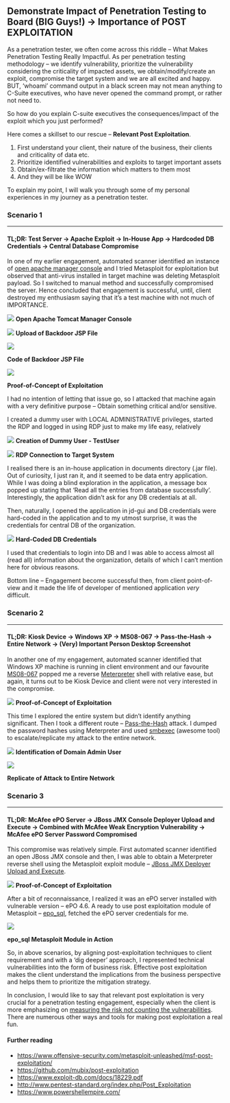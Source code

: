 ## Demonstrate Impact of Penetration Testing to Board (BIG Guys!) -> Importance of POST EXPLOITATION ##

As a penetration tester, we often come across this riddle – What Makes Penetration Testing Really Impactful. As per penetration testing methodology – we identify vulnerability, prioritize the vulnerability considering the criticality of impacted assets, we obtain/modify/create an exploit, compromise the target system and we are all excited and happy. BUT, ‘whoami’ command output in a black screen may not mean anything to C-Suite executives, who have never opened the command prompt, or rather not need to.

So how do you explain C-suite executives the consequences/impact of the exploit which you just performed?

Here comes a skillset to our rescue – **Relevant Post Exploitation**.

1. First understand your client, their nature of the business, their clients and criticality of data etc.
2. Prioritize identified vulnerabilities and exploits to target important assets
3. Obtain/ex-filtrate the information which matters to them most
4. And they will be like WOW

To explain my point, I will walk you through some of my personal experiences in my journey as a penetration tester.


### Scenario 1 ###
---------------------

#### TL;DR: Test Server -> Apache Exploit -> In-House App  -> Hardcoded DB Credentials -> Central Database Compromise ####

In one of my earlier engagement, automated scanner identified an instance of [open apache manager console](http://blog.opensecurityresearch.com/2012/09/manually-exploiting-tomcat-manager.html) and I tried Metasploit for exploitation but observed that anti-virus installed in target machine was deleting Metasploit payload. So I switched to manual method and successfully compromised the server. Hence concluded that engagement is successful, until, client destroyed my enthusiasm saying that it’s a test machine with not much of IMPORTANCE.

![](images/1_1.jpg)
**Open Apache Tomcat Manager Console**


![](images/1_2.jpg)
**Upload of Backdoor JSP File**


![](images/1_3.jpg)

**Code of Backdoor JSP File**

![](images/1_4.jpg)

**Proof-of-Concept of Exploitation**

I had no intention of letting that issue go, so I attacked that machine again with a very definitive purpose – Obtain something critical and/or sensitive.

I created a dummy user with LOCAL ADMINISTRATIVE privileges, started the RDP and logged in using RDP just to make my life easy, relatively

![](images/1_5.jpg)
**Creation of Dummy User - TestUser**


![](images/1_6.jpg)
**RDP Connection to Target System**

I realised there is an in-house application in documents directory (.jar file). Out of curiosity, I just ran it, and it seemed to be data entry application. While I was doing a blind exploration in the application, a message box popped up stating that ‘Read all the entries from database successfully’. Interestingly, the application didn’t ask for any DB credentials at all.

Then, naturally, I opened the application in jd-gui and DB credentials were hard-coded in the application and to my utmost surprise, it was the credentials for central DB of the organization.

![](images/1_7.jpg)
**Hard-Coded DB Credentials**

I used that credentials to login into DB and I was able to access almost all (read all) information about the organization, details of which I can’t mention here for obvious reasons.

Bottom line – Engagement become successful then, from client point-of-view and it made the life of developer of mentioned application *very* difficult.


### Scenario 2 ###
---------------------

#### TL;DR: Kiosk Device -> Windows XP -> MS08-067 -> Pass-the-Hash -> Entire Network -> (Very) Important Person Desktop Screenshot ####

In another one of my engagement, automated scanner identified that Windows XP machine is running in client environment and our favourite [MS08-067](https://www.rapid7.com/db/modules/exploit/windows/smb/ms08_067_netapi) popped me a reverse [Meterpreter](https://dev.metasploit.com/documents/meterpreter.pdf) shell with relative ease, but again, it turns out to be Kiosk Device and client were not very interested in the compromise.

![](images/2_1.jpg)
**Proof-of-Concept of Exploitation**

This time I explored the entire system but didn’t identify anything significant. Then I took a different route – [Pass-the-Hash](https://www.sans.org/reading-room/whitepapers/testing/crack-pass-hash-33219) attack. I dumped the password hashes using Meterpreter and used [smbexec](https://github.com/pentestgeek/smbexec) (awesome tool) to escalate/replicate my attack to the entire network.

![](images/2_2.jpg)
**Identification of Domain Admin User**


![](images/2_3.jpg)

**Replicate of Attack to Entire Network**


### Scenario 3 ###
---------------------

#### TL;DR: McAfee ePO Server -> JBoss JMX Console Deployer Upload and Execute -> Combined with McAfee Weak Encryption Vulnerability -> McAfee ePO Server Password Compromised ####

This compromise was relatively simple. First automated scanner identified an open JBoss JMX console and then, I was able to obtain a Meterpreter reverse shell using the Metasploit exploit module – [JBoss JMX Deployer Upload and Execute](https://www.rapid7.com/db/modules/exploit/multi/http/jboss_maindeployer).

![](images/3_1.jpg)
**Proof-of-Concept of Exploitation**

After a bit of reconnaissance, I realized it was an ePO server installed with vulnerable version – ePO 4.6. A ready to use post exploitation module of Metasploit – [epo_sql](https://www.rapid7.com/db/modules/post/windows/gather/credentials/epo_sql), fetched the ePO server credentials for me.

![](images/3_2.jpg)

**epo_sql Metasploit Module in Action**

So, in above scenarios, by aligning post-exploitation techniques to client requirement and with a ‘dig deeper’ approach, I represented technical vulnerabilities into the form of business risk. Effective post exploitation makes the client understand the implications from the business perspective and helps them to prioritize the mitigation strategy.

In conclusion, I would like to say that relevant post exploitation is very crucial for a penetration testing engagement, especially when the client is more emphasizing on [measuring the risk not counting the vulnerabilities](https://www.darkreading.com/vulnerabilities---threats/stop-counting-vulnerabilities-and-start-measuring-risk/a/d-id/1330220). There are numerous other ways and tools for making post exploitation a real fun.

#### Further reading ####

 - https://www.offensive-security.com/metasploit-unleashed/msf-post-exploitation/
 - https://github.com/mubix/post-exploitation
 - https://www.exploit-db.com/docs/18229.pdf
 - http://www.pentest-standard.org/index.php/Post_Exploitation
 - https://www.powershellempire.com/

